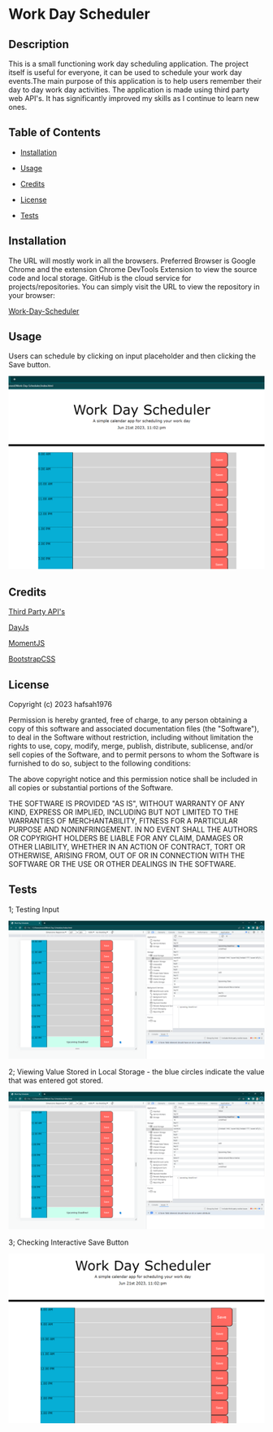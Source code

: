 # Work Day Scheduler

## Description

This is a small functioning work day scheduling application. The project itself is useful for everyone, it can be used to schedule your work day events.The main purpose of this application is to help users remember their day to day work day activities. The application is made using third party web API's. It has significantly improved my skills as I continue to learn new ones.

## Table of Contents

- [Installation](#installation)

- [Usage](#usage)

- [Credits](#credits)

- [License](#license)

- [Tests](#tests)

## Installation

The URL will mostly work in all the browsers. Preferred Browser is Google Chrome and the extension Chrome DevTools Extension to view the source code and local storage. GitHub is the cloud service for projects/repositories. You can simply visit the URL to view the repository in your browser:

[Work-Day-Scheduler](https://github.com/hafsah1976/Work-Day-Scheduler)

## Usage

Users can schedule by clicking on input placeholder and then clicking the Save button.

![Overall-Screenshot](images/working-schedule.png)

## Credits

[Third Party API's](https://getbootstrap.com/docs/4.5/getting-started/download/)

[DayJs](https://day.js.org/docs/en/durations/locale)

[MomentJS](https://momentjs.com/guides/)

[BootstrapCSS](https://getbootstrap.com/docs/4.0/components/jumbotron/)

## License

Copyright (c) 2023 hafsah1976

Permission is hereby granted, free of charge, to any person obtaining a copy
of this software and associated documentation files (the "Software"), to deal
in the Software without restriction, including without limitation the rights
to use, copy, modify, merge, publish, distribute, sublicense, and/or sell
copies of the Software, and to permit persons to whom the Software is
furnished to do so, subject to the following conditions:

The above copyright notice and this permission notice shall be included in all
copies or substantial portions of the Software.

THE SOFTWARE IS PROVIDED "AS IS", WITHOUT WARRANTY OF ANY KIND, EXPRESS OR
IMPLIED, INCLUDING BUT NOT LIMITED TO THE WARRANTIES OF MERCHANTABILITY,
FITNESS FOR A PARTICULAR PURPOSE AND NONINFRINGEMENT. IN NO EVENT SHALL THE
AUTHORS OR COPYRIGHT HOLDERS BE LIABLE FOR ANY CLAIM, DAMAGES OR OTHER
LIABILITY, WHETHER IN AN ACTION OF CONTRACT, TORT OR OTHERWISE, ARISING FROM,
OUT OF OR IN CONNECTION WITH THE SOFTWARE OR THE USE OR OTHER DEALINGS IN THE
SOFTWARE.

## Tests

1; Testing Input

![Testing-Input](images/checking-input.png)

2; Viewing Value Stored in Local Storage - the blue circles indicate the value that was entered got stored.

![CheckingLocalStorage](images/checking-input.png)

3; Checking Interactive Save Button

![UserInteraction](images/save-hover.png)
